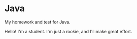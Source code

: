 # Java
My homework and test for Java.

Hello! I'm a student. I'm just a rookie, and I'll make great effort. 
